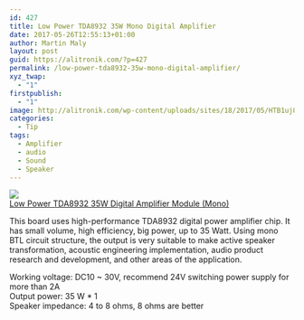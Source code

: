 ```yaml
---
id: 427
title: Low Power TDA8932 35W Mono Digital Amplifier
date: 2017-05-26T12:55:13+01:00
author: Martin Maly
layout: post
guid: https://alitronik.com/?p=427
permalink: /low-power-tda8932-35w-mono-digital-amplifier/
xyz_twap:
  - "1"
firstpublish:
  - "1"
image: http://alitronik.com/wp-content/uploads/sites/18/2017/05/HTB1uj8UQFXXXXX5XpXXq6xXFXXXT.jpg
categories:
  - Tip
tags:
  - Amplifier
  - audio
  - Sound
  - Speaker
---
```

<a href="http://s.click.aliexpress.com/e/7qBa2FI" target="_parent"><img src="//ae01.alicdn.com/kf/HTB1AFT1QVXXXXbZXVXXq6xXFXXX4/TENSTAR-ROBOT-1pcs-Low-Power-TDA8932-font-b-35W-b-font-Digital-font-b-Amplifier-b.jpg_220x220.jpg" /><span style="display: block;">Low Power TDA8932 35W Digital Amplifier Module (Mono)</span></a>

This board uses high-performance TDA8932 digital power amplifier chip. It has small volume, high efficiency, big power, up to 35 Watt. Using mono BTL circuit structure, the output is very suitable to make active speaker transformation, acoustic engineering implementation, audio product research and development, and other areas of the application.

Working voltage: DC10 ~ 30V, recommend 24V switching power supply for more than 2A  
Output power: 35 W * 1  
Speaker impedance: 4 to 8 ohms, 8 ohms are better